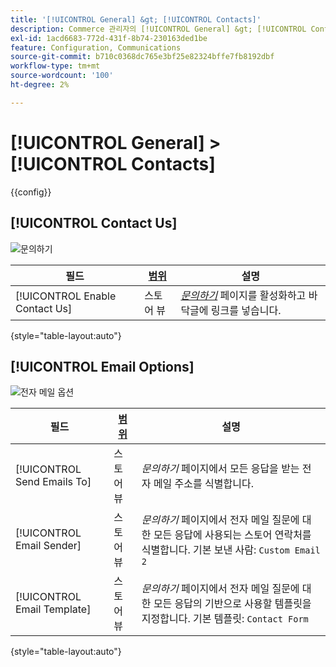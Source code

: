 ```yaml
---
title: '[!UICONTROL General] &gt; [!UICONTROL Contacts]'
description: Commerce 관리자의 [!UICONTROL General] &gt; [!UICONTROL Contacts] 페이지에서 구성 설정을 검토하십시오.
exl-id: 1acd6683-772d-431f-8b74-230163ded1be
feature: Configuration, Communications
source-git-commit: b710c0368dc765e3bf25e82324bffe7fb8192dbf
workflow-type: tm+mt
source-wordcount: '100'
ht-degree: 2%

---
```


# [!UICONTROL General] > [!UICONTROL Contacts]

{{config}}

## [!UICONTROL Contact Us]

![문의하기](./assets/contacts-contact-us.png)<!-- zoom -->

<!-- [Contact Us](https://docs.magento.com/user-guide/stores/contact-us.html) -->

| 필드 | [범위](../../getting-started/websites-stores-views.md#scope-settings) | 설명 |
|--- |--- |--- |
| [!UICONTROL Enable Contact Us] | 스토어 뷰 | [_문의하기_](../../getting-started/store-details.md#contact-us-form) 페이지를 활성화하고 바닥글에 링크를 넣습니다. |

{style="table-layout:auto"}

## [!UICONTROL Email Options]

![전자 메일 옵션](./assets/contacts-email-options.png)<!-- zoom -->

<!-- [Email Options](https://docs.magento.com/user-guide/stores/contact-us.html) -->

| 필드 | [범위](../../getting-started/websites-stores-views.md#scope-settings) | 설명 |
|--- |--- |--- |
| [!UICONTROL Send Emails To] | 스토어 뷰 | _문의하기_ 페이지에서 모든 응답을 받는 전자 메일 주소를 식별합니다. |
| [!UICONTROL Email Sender] | 스토어 뷰 | _문의하기_ 페이지에서 전자 메일 질문에 대한 모든 응답에 사용되는 스토어 연락처를 식별합니다. 기본 보낸 사람: `Custom Email 2` |
| [!UICONTROL Email Template] | 스토어 뷰 | _문의하기_ 페이지에서 전자 메일 질문에 대한 모든 응답의 기반으로 사용할 템플릿을 지정합니다. 기본 템플릿: `Contact Form` |

{style="table-layout:auto"}
